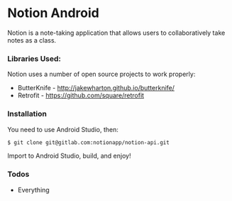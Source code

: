 # Notion Android

Notion is a note-taking application that allows users to collaboratively take notes as a class.

### Libraries Used:

Notion uses a number of open source projects to work properly:

* ButterKnife - http://jakewharton.github.io/butterknife/
* Retrofit - https://github.com/square/retrofit



### Installation

You need to use Android Studio, then:

```sh
$ git clone git@gitlab.com:notionapp/notion-api.git
```

Import to Android Studio, build, and enjoy!

### Todos

 - Everything